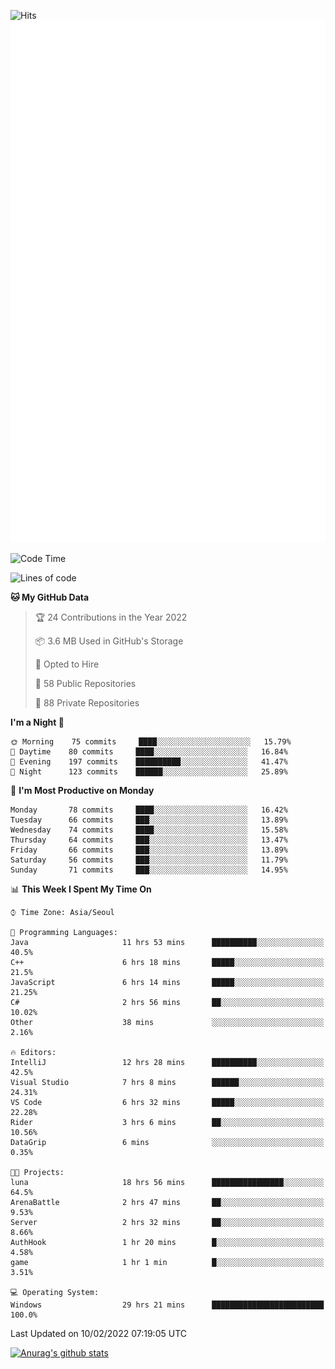 ![Hits](https://hits.seeyoufarm.com/api/count/incr/badge.svg?url=https%3A%2F%2Fgithub.com%2Fkokose1234&count_bg=%2379C83D&title_bg=%23555555&icon=apple.svg&icon_color=%23E7E7E7&title=hits&edge_flat=false)
<br/>
![Metrics](https://github.com/kokose1234/kokose1234/blob/main/github-metrics.svg)

<!--START_SECTION:waka-->
![Code Time](http://img.shields.io/badge/Code%20Time-460%20hrs%2027%20mins-blue)

![Lines of code](https://img.shields.io/badge/From%20Hello%20World%20I%27ve%20Written-8%20Million%20lines%20of%20code-blue)

**🐱 My GitHub Data** 

> 🏆 24 Contributions in the Year 2022
 > 
> 📦 3.6 MB Used in GitHub's Storage 
 > 
> 💼 Opted to Hire
 > 
> 📜 58 Public Repositories 
 > 
> 🔑 88 Private Repositories  
 > 
**I'm a Night 🦉** 

```text
🌞 Morning    75 commits     ████░░░░░░░░░░░░░░░░░░░░░   15.79% 
🌆 Daytime    80 commits     ████░░░░░░░░░░░░░░░░░░░░░   16.84% 
🌃 Evening    197 commits    ██████████░░░░░░░░░░░░░░░   41.47% 
🌙 Night      123 commits    ██████░░░░░░░░░░░░░░░░░░░   25.89%

```
📅 **I'm Most Productive on Monday** 

```text
Monday       78 commits     ████░░░░░░░░░░░░░░░░░░░░░   16.42% 
Tuesday      66 commits     ███░░░░░░░░░░░░░░░░░░░░░░   13.89% 
Wednesday    74 commits     ████░░░░░░░░░░░░░░░░░░░░░   15.58% 
Thursday     64 commits     ███░░░░░░░░░░░░░░░░░░░░░░   13.47% 
Friday       66 commits     ███░░░░░░░░░░░░░░░░░░░░░░   13.89% 
Saturday     56 commits     ███░░░░░░░░░░░░░░░░░░░░░░   11.79% 
Sunday       71 commits     ███░░░░░░░░░░░░░░░░░░░░░░   14.95%

```


📊 **This Week I Spent My Time On** 

```text
⌚︎ Time Zone: Asia/Seoul

💬 Programming Languages: 
Java                     11 hrs 53 mins      ██████████░░░░░░░░░░░░░░░   40.5% 
C++                      6 hrs 18 mins       █████░░░░░░░░░░░░░░░░░░░░   21.5% 
JavaScript               6 hrs 14 mins       █████░░░░░░░░░░░░░░░░░░░░   21.25% 
C#                       2 hrs 56 mins       ██░░░░░░░░░░░░░░░░░░░░░░░   10.02% 
Other                    38 mins             ░░░░░░░░░░░░░░░░░░░░░░░░░   2.16%

🔥 Editors: 
IntelliJ                 12 hrs 28 mins      ██████████░░░░░░░░░░░░░░░   42.5% 
Visual Studio            7 hrs 8 mins        ██████░░░░░░░░░░░░░░░░░░░   24.31% 
VS Code                  6 hrs 32 mins       █████░░░░░░░░░░░░░░░░░░░░   22.28% 
Rider                    3 hrs 6 mins        ██░░░░░░░░░░░░░░░░░░░░░░░   10.56% 
DataGrip                 6 mins              ░░░░░░░░░░░░░░░░░░░░░░░░░   0.35%

🐱‍💻 Projects: 
luna                     18 hrs 56 mins      ████████████████░░░░░░░░░   64.5% 
ArenaBattle              2 hrs 47 mins       ██░░░░░░░░░░░░░░░░░░░░░░░   9.53% 
Server                   2 hrs 32 mins       ██░░░░░░░░░░░░░░░░░░░░░░░   8.66% 
AuthHook                 1 hr 20 mins        █░░░░░░░░░░░░░░░░░░░░░░░░   4.58% 
game                     1 hr 1 min          █░░░░░░░░░░░░░░░░░░░░░░░░   3.51%

💻 Operating System: 
Windows                  29 hrs 21 mins      █████████████████████████   100.0%

```


 Last Updated on 10/02/2022 07:19:05 UTC
<!--END_SECTION:waka-->

[![Anurag's github stats](https://github-readme-stats.vercel.app/api?username=kokose1234&theme=dracula)](https://github.com/anuraghazra/github-readme-stats)



	
